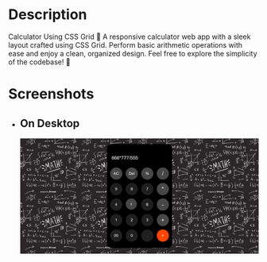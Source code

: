 <h1>Description </h1>
<p>Calculator Using CSS Grid 🧮
A responsive calculator web app with a sleek layout crafted using CSS Grid. Perform basic arithmetic operations with ease and enjoy a clean, organized design. Feel free to explore the simplicity of the codebase! 🚀</p>
<h1>Screenshots</h1>
<ul>
  <li>
    <h2>On Desktop </h2>
    <img src="preview2/Screenshot 2024-02-26 204249.png"><br><br><br><br>   

  </li>

</ul>
